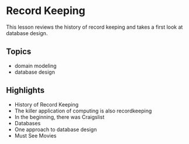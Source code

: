 # Record Keeping
This lesson reviews the history of record keeping and takes a first look at database design.

## Topics
- domain modeling
- database design

## Highlights
- History of Record Keeping
- The killer application of computing is also recordkeeping
- In the beginning, there was Craigslist
- Databases
- One approach to database design
- Must See Movies

